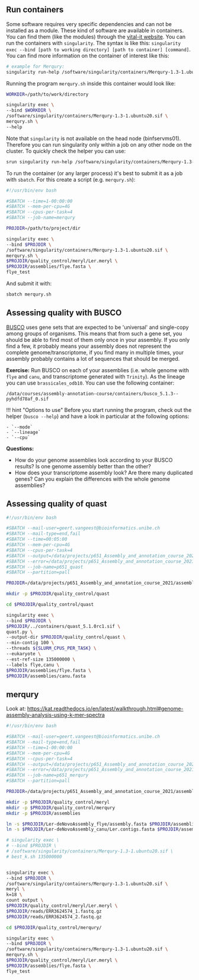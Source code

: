 ## Run containers 

Some software requires very specific dependencies and can not be installed as a module. These kind of software are available in containers. You can find them (like the modules) through the [vital-it website](https://www.vital-it.ch/services). You can run the containers with `singularity`. The syntax is like this: `singularity exec --bind [path to working directory] [path to container] [command]`. You can find more information on the container of interest like this:

```sh
# example for Merqury:
singularity run-help /software/singularity/containers/Merqury-1.3-1.ubuntu20.sif 
```

Running the program `merqury.sh` inside this container would look like:

```sh
WORKDIR=/path/to/work/directory

singularity exec \
--bind $WORKDIR \
/software/singularity/containers/Merqury-1.3-1.ubuntu20.sif \
merqury.sh \
--help
```

Note that `singularity` is not available on the head node (binfservms01). Therefore you can run singularity only within a job on any other node on the cluster. To quickly check the helper you can use:

```sh 
srun singularity run-help /software/singularity/containers/Merqury-1.3-1.ubuntu20.sif
```

To run the container (or any larger process) it's best to submit it as a job with `sbatch`. For this create a script (e.g. `merqury.sh`):

```sh 
#!/usr/bin/env bash

#SBATCH --time=1-00:00:00
#SBATCH --mem-per-cpu=4G
#SBATCH --cpus-per-task=4
#SBATCH --job-name=merqury

PROJDIR=/path/to/project/dir

singularity exec \
--bind $PROJDIR \
/software/singularity/containers/Merqury-1.3-1.ubuntu20.sif \
merqury.sh \
$PROJDIR/quality_control/meryl/Ler.meryl \
$PROJDIR/assemblies/flye.fasta \
flye_test 
```

And submit it with:

```sh
sbatch merqury.sh
```

## Assessing quality with BUSCO 

[BUSCO](https://busco.ezlab.org/) uses gene sets that are expected to be 'universal' and single-copy among groups of organisms. This means that from such a gene set, you should be able to find most of them only once in your assembly. If you only find a few, it probably means your assembly does not represent the complete genome/transcriptome, if you find many in multiple times, your assembly probably contains a lot of sequences that should be merged. 

**Exercise:** Run BUSCO on each of your assemblies (i.e. whole genome with `flye` and `canu`, and transcriptome generated with `Trinity`). As the lineage you can use `brassicales_odb10`. You can use the following container:

```
/data/courses/assembly-annotation-course/containers/busco_5.1.3--pyhdfd78af_0.sif
```

!!! hint "Options to use"
    Before you start running the program, check out the helper (`busco --help`) and have a look in particular at the following options:

    - `--mode`
    - `--lineage`
    - `--cpu`

**Questions:**

- How do your genome assemblies look according to your BUSCO results? Is one genome assembly better than the other? 
- How does your transcriptome assembly look? Are there many duplicated genes? Can you explain the differences with the whole genome assemblies?


## Assessing quality of quast

```sh
#!/usr/bin/env bash

#SBATCH --mail-user=geert.vangeest@bioinformatics.unibe.ch
#SBATCH --mail-type=end,fail
#SBATCH --time=00:05:00
#SBATCH --mem-per-cpu=4G
#SBATCH --cpus-per-task=4
#SBATCH --output=/data/projects/p651_Assembly_and_annotation_course_2021/assembly_Ler/log/quast_output_%j.txt
#SBATCH --error=/data/projects/p651_Assembly_and_annotation_course_2021/assembly_Ler/log/quast_error_%j.txt
#SBATCH --job-name=p651_quast
#SBATCH --partition=pall

PROJDIR=/data/projects/p651_Assembly_and_annotation_course_2021/assembly_Ler

mkdir -p $PROJDIR/quality_control/quast

cd $PROJDIR/quality_control/quast

singularity exec \
--bind $PROJDIR \
$PROJDIR/../containers/quast_5.1.0rc1.sif \
quast.py \
--output-dir $PROJDIR/quality_control/quast \
--min-contig 100 \
--threads ${SLURM_CPUS_PER_TASK} \
--eukaryote \
--est-ref-size 135000000 \
--labels flye,canu \
$PROJDIR/assemblies/flye.fasta \
$PROJDIR/assemblies/canu.fasta
```



## merqury 

Look at: https://kat.readthedocs.io/en/latest/walkthrough.html#genome-assembly-analysis-using-k-mer-spectra

```sh
#!/usr/bin/env bash

#SBATCH --mail-user=geert.vangeest@bioinformatics.unibe.ch
#SBATCH --mail-type=end,fail
#SBATCH --time=1-00:00:00
#SBATCH --mem-per-cpu=4G
#SBATCH --cpus-per-task=4
#SBATCH --output=/data/projects/p651_Assembly_and_annotation_course_2021/assembly_Ler/log/merqury_output_%j.txt
#SBATCH --error=/data/projects/p651_Assembly_and_annotation_course_2021/assembly_Ler/log/merqury_error_%j.txt
#SBATCH --job-name=p651_merqury
#SBATCH --partition=pall

PROJDIR=/data/projects/p651_Assembly_and_annotation_course_2021/assembly_Ler

mkdir -p $PROJDIR/quality_control/meryl
mkdir -p $PROJDIR/quality_control/merqury
mkdir -p $PROJDIR/assemblies

ln -s $PROJDIR/Ler-deNovoAssembly_flye/assembly.fasta $PROJDIR/assemblies/flye.fasta
ln -s $PROJDIR/Ler-deNovoAssembly_canu/Ler.contigs.fasta $PROJDIR/assemblies/canu.fasta

# singularity exec \
# --bind $PROJDIR \
# /software/singularity/containers/Merqury-1.3-1.ubuntu20.sif \
# best_k.sh 135000000


singularity exec \
--bind $PROJDIR \
/software/singularity/containers/Merqury-1.3-1.ubuntu20.sif \
meryl \
k=18 \
count output \
$PROJDIR/quality_control/meryl/Ler.meryl \
$PROJDIR/reads/ERR3624574_1.fastq.gz
$PROJDIR/reads/ERR3624574_2.fastq.gz

cd $PROJDIR/quality_control/merqury/

singularity exec \
--bind $PROJDIR \
/software/singularity/containers/Merqury-1.3-1.ubuntu20.sif \
merqury.sh \
$PROJDIR/quality_control/meryl/Ler.meryl \
$PROJDIR/assemblies/flye.fasta \
flye_test 
```

